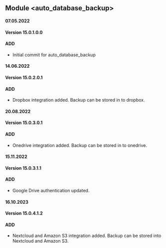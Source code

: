 ## Module <auto_database_backup>

#### 07.05.2022
#### Version 15.0.1.0.0
#### ADD
- Initial commit for auto_database_backup

#### 14.06.2022
#### Version 15.0.2.0.1
#### ADD
- Dropbox integration added. Backup can be stored in to dropbox.

#### 20.08.2022
#### Version 15.0.3.0.1
#### ADD
- Onedrive integration added. Backup can be stored in to onedrive.

#### 15.11.2022
#### Version 15.0.3.1.1
#### ADD
- Google Drive authentication updated.

#### 16.10.2023
#### Version 15.0.4.1.2
#### ADD
- Nextcloud and Amazon S3 integration added. Backup can be stored into Nextcloud and Amazon S3.

